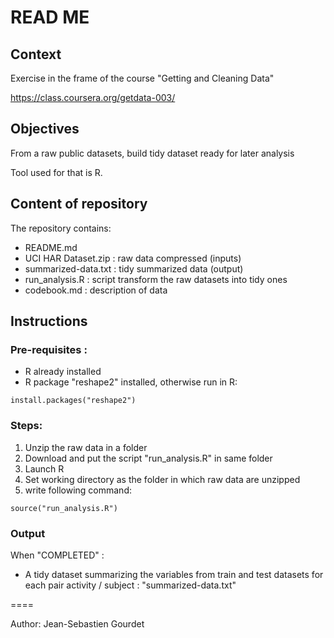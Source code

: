 READ ME
=============

## Context

Exercise in the frame of the course "Getting and Cleaning Data"

https://class.coursera.org/getdata-003/


## Objectives

From a raw public datasets, build tidy dataset ready for later analysis

Tool used for that is R.


## Content of repository

The repository contains:
* README.md
* UCI HAR Dataset.zip : raw data compressed (inputs)
* summarized-data.txt : tidy summarized data (output)
* run_analysis.R : script transform the raw datasets into tidy ones
* codebook.md : description of data


## Instructions

### Pre-requisites :
- R already installed
- R package "reshape2" installed, otherwise run in R:
```
install.packages("reshape2")
```


### Steps:
1. Unzip the raw data in a folder
2. Download and put the script "run_analysis.R" in same folder
2. Launch R
3. Set working directory as the folder in which raw data are unzipped
4. write following command:
```
source("run_analysis.R")
```

### Output

When "COMPLETED" :

* A tidy dataset summarizing the variables from train and test datasets for each pair activity / subject : "summarized-data.txt"

====

Author: Jean-Sebastien Gourdet	
